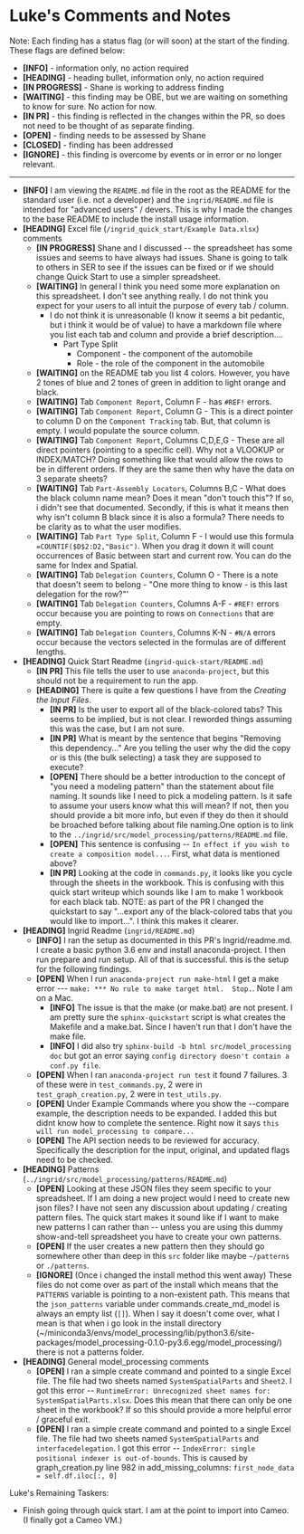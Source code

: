 # Luke's Comments and Notes

Note: Each finding has a status flag (or will soon) at the start of the finding. These flags are defined below:
* **[INFO]** - information only, no action required
* **[HEADING]** - heading bullet, information only, no action required
* **[IN PROGRESS]** - Shane is working to address finding
* **[WAITING]** - this finding may be OBE, but we are waiting on something to know for sure. No action for now.
* **[IN PR]** - this finding is reflected in the changes within the PR, so does not need to be thought of as separate finding.
* **[OPEN]** - finding needs to be assessed by Shane
* **[CLOSED]** - finding has been addressed
* **[IGNORE]** - this finding is overcome by events or in error or no longer relevant. 
---
* **[INFO]** I am viewing the `README.md` file in the root as the README for the standard user (i.e. not a developer) and the `ingrid/README.md` file is intended for "advanced users" / devers. This is why I made the changes to the base README to include the install usage information.    
* **[HEADING]** Excel file (`/ingrid_quick_start/Example Data.xlsx`) comments
  * **[IN PROGRESS]** Shane and I discussed -- the spreadsheet has some issues and seems to have always had issues. Shane is going to talk to others in SER to see if the issues can be fixed or if we should change Quick Start to use a simpler spreadsheet. 
  * **[WAITING]** In general I think you need some more explanation on this spreadsheet. I don't see anything really. I do not think you expect for your users to all intuit the purpose of every tab / column.
    * I do not think it is unreasonable (I know it seems a bit pedantic, but i think it would be of value) to have a markdown file where you list each tab and column and provide a brief description....
       * Part Type Split
         * Component - the component of the automobile 
         * Role - the role of the component in the automobile          
  * **[WAITING]** on the README tab you list 4 colors. However, you have 2 tones of blue and 2 tones of green in addition to light orange and black. 
  * **[WAITING]** Tab `Component Report`, Column F - has `#REF!` errors. 
  * **[WAITING]** Tab `Component Report`, Column G - This is a direct pointer to column D on the `Component Tracking` tab. But, that column is empty. I would populate the source column. 
  * **[WAITING]** Tab `Component Report`, Columns C,D,E,G - These are all direct pointers (pointing to a specific cell). Why not a VLOOKUP or INDEX/MATCH? Doing something like that would allow the rows to be in different orders. If they are the same then why have the data on 3 separate sheets?
  * **[WAITING]** Tab `Part-Assembly Locators`, Columns B,C - What does the black column name mean? Does it mean "don't touch this"? If so, i didn't see that documented. Secondly, if this is what it means then why isn't column B black since it is also a formula? There needs to be clarity as to what the user modifies.  
  * **[WAITING]** Tab `Part Type Split`, Column F - I would use this formula `=COUNTIF($D$2:D2,"Basic")`. When you drag it down it will count occurrences of Basic between start and current row. You can do the same for Index and Spatial. 
  * **[WAITING]** Tab `Delegation Counters`, Column O - There is a note that doesn't seem to belong - "One more thing to know - is this last delegation for the row?"'
  * **[WAITING]** Tab `Delegation Counters`, Columns A-F - `#REF!` errors occur because you are pointing to rows on `Connections` that are empty.
  * **[WAITING]** Tab `Delegation Counters`, Columns K-N - `#N/A` errors occur because the vectors selected in the formulas are of different lengths. 
* **[HEADING]** Quick Start Readme (`ingrid-quick-start/README.md`)
  * **[IN PR]** This file tells the user to use `anaconda-project`, but this should not be a requirement to run the app.
  * **[HEADING]** There is quite a few questions I have from the _Creating the Input Files_.   
    * **[IN PR]** Is the user to export all of the black-colored tabs? This seems to be implied, but is not clear. I reworded things assuming this was the case, but I am not sure.
    * **[IN PR]** What is meant by the sentence that begins "Removing this dependency..." Are you telling the user why the did the copy or is this (the bulk selecting) a task they are supposed to execute?
    * **[OPEN]** There should be a better introduction to the concept of "you need a modeling pattern" than the statement about file naming. It sounds like I need to pick a modeling pattern. Is it safe to assume your users know what this will mean? If not, then you should provide a bit more info, but even if they do then it should be broached before talking about file naming.One option is to link to the `../ingrid/src/model_processing/patterns/README.md` file.
    * **[OPEN]** This sentence is confusing -- `In effect if you wish to create a composition model...`.  First, what data is mentioned above?
    * **[IN PR]** Looking at the code in `commands.py`, it looks like you cycle through the sheets in the workbook. This is confusing with this quick start writeup which sounds like I am to make 1 workbook for each black tab. NOTE: as part of the PR I changed the quickstart to say "...export any of the black-colored tabs that you would like to import...". I think this makes it clearer.   
* **[HEADING]** Ingrid Readme (`ingrid/README.md`)
  * **[INFO]** I ran the setup as documented in this PR's Ingrid/readme.md. I create a basic python 3.6 env and install anaconda-project. I then run prepare and run setup. All of that is successful. this is the setup for the following findings.
  * **[OPEN]** When I run `anaconda-project run make-html` I get a make error --- `make: *** No rule to make target html.  Stop.`. Note I am on a Mac.   
    * **[INFO]** The issue is that the make (or make.bat) are not present. I am pretty sure the `sphinx-quickstart` script is what creates the Makefile and a make.bat. Since I haven't run that I don't have the make file. 
    * **[INFO]** I did also try `sphinx-build -b html src/model_processing doc` but got an error saying `config directory doesn't contain a conf.py file`. 
  * **[OPEN]** When I ran `anaconda-project run test` it found 7 failures. 3 of these were in `test_commands.py`, 2 were in `test_graph_creation.py`, 2 were in `test_utils.py`.
  * **[OPEN]** Under Example Commands where you show the --compare example, the description needs to be expanded. I added this but didnt know how to complete the sentence. Right now it says `this will run model_processing to compare...`
  * **[OPEN]** The API section needs to be reviewed for accuracy. Specifically the description for the input, original, and updated flags need to be checked.    
* **[HEADING]** Patterns (`../ingrid/src/model_processing/patterns/README.md`)
  * **[OPEN]** Looking at these JSON files they seem specific to your spreadsheet. If I am doing a new project would I need to create new json files? I have not seen any discussion about updating / creating pattern files. The quick start makes it sound like if I want to make new patterns I can rather than -- unless you are using this dummy show-and-tell spreadsheet you have to create your own patterns. 
  * **[OPEN]** If the user creates a new pattern then they should go somewhere other than deep in this `src` folder like maybe `~/patterns` or `./patterns`.
  * **[IGNORE]** (Once i changed the install method this went away) These files do not come over as part of the install which means that the `PATTERNS` variable is pointing to a non-existent path. This means that the `json_patterns` variable under commands.create_md_model is always an empty list (`[]`).  When I say it doesn't come over, what I mean is that when i go look in the install directory (~/miniconda3/envs/model_processing/lib/python3.6/site-packages/model_processing-0.1.0-py3.6.egg/model_processing/) there is not a patterns folder.  
* **[HEADING]** General model_processing comments
  * **[OPEN]** I ran a simple create command and pointed to a single Excel file. The file had two sheets named `SystemSpatialParts` and `Sheet2`. I got this error -- `RuntimeError: Unrecognized sheet names for: SystemSpatialParts.xlsx`.  Does this mean that there can only be one sheet in the workbook? If so this should provide a more helpful error / graceful exit. 
  * **[OPEN]** I ran a simple create command and pointed to a single Excel file. The file had two sheets named `SystemSpatialParts` and `interfacedelegation`. I got this error -- `IndexError: single positional indexer is out-of-bounds`.  This is caused by graph_creation.py line 982 in add_missing_columns: `first_node_data = self.df.iloc[:, 0]`


Luke's Remaining Taskers:
* Finish going through quick start. I am at the point to import into Cameo. (I finally got a Cameo VM.)


     